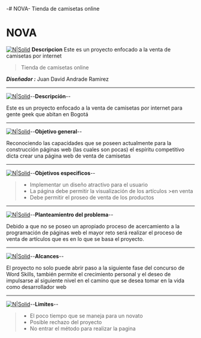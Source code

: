 -# NOVA-
Tienda de camisetas online
# **NOVA**

[![N|Solid](https://raw.githubusercontent.com/jdandrader/NOVA-/Documentos/Iconos_web_png/001-mundial.png)](https://github.com/jdandrader/NOVA-/blob/Documentos/Iconos_web_png/001-mundial.png) 
**Descripcion**
Este es un proyecto enfocado a la venta de camisetas por internet 
>Tienda de camisetas online

**_Diseñador :_** Juan David Andrade Ramirez

---

[![N|Solid](https://raw.githubusercontent.com/jdandrader/NOVA-/Documentos/Iconos_web_png/001-mundial.png)](https://github.com/jdandrader/NOVA-/blob/Documentos/Iconos_web_png/001-mundial.png)--**Descripción**--



Este es un proyecto enfocado a la venta de camisetas por internet para gente geek que abitan en Bogotá 

---

[![N|Solid](https://raw.githubusercontent.com/jdandrader/NOVA-/Documentos/Iconos_web_png/007-marcador-de-posicion.png)](https://github.com/jdandrader/NOVA-/blob/Documentos/Iconos_web_png/007-marcador-de-posicion.png)--**Objetivo general**--



Reconociendo las capacidades que se poseen actualmente para la construcción páginas web (las cuales son pocas) el espíritu competitivo dicta crear una página web de venta de camisetas

---

[![N|Solid](https://raw.githubusercontent.com/jdandrader/NOVA-/Documentos/Iconos_web_png/004-navegador-3.png)](https://github.com/jdandrader/NOVA-/blob/Documentos/Iconos_web_png/004-navegador-2.png)--**Objetivos especificos**--

>- Implementar un diseño atractivo para el usuario
>- La página debe permitir la visualización de los artículos >en venta  
>- Debe permitir el proseo de venta de los productos

---

[![N|Solid](https://raw.githubusercontent.com/jdandrader/NOVA-/Documentos/Iconos_web_png/004-navegador-2.png)](https://github.com/jdandrader/NOVA-/blob/Documentos/Iconos_web_png/004-navegador-3.png)--**Planteamientro del problema**--

Debido a que no se poseo un apropiado proceso de acercamiento a la programación de páginas web el mayor reto será realizar el proceso de venta de artículos que es en lo que se basa el proyecto.

---

[![N|Solid](https://raw.githubusercontent.com/jdandrader/NOVA-/Documentos/Iconos_web_png/010-globo-terraqueo.png)](https://github.com/jdandrader/NOVA-/blob/Documentos/Iconos_web_png/005-navegador-3.png)--**Alcances**--

El proyecto no solo puede abrir paso a la siguiente fase del concurso de Word Skills, también permite el crecimiento personal y el deseo de impulsarse al siguiente nivel en el camino que se desea tomar en la vida como desarrollador web

---

[![N|Solid](https://raw.githubusercontent.com/jdandrader/NOVA-/Documentos/Iconos_web_png/005-navegador-3.png)](https://github.com/jdandrader/NOVA-/blob/Documentos/Iconos_web_png/005-navegador-3.png)--**Limites**--

>- El poco tiempo que se maneja para un novato
>- Posible rechazo del proyecto 
>- No entrar el método para realizar la pagina 

